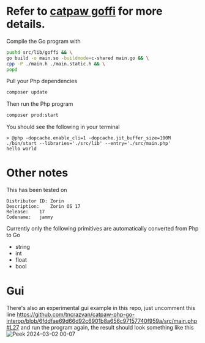 # Refer to [catpaw goffi](https://github.com/tncrazvan/catpaw/blob/master/docs/28.goffi.md) for more details.

Compile the Go program with
```sh
pushd src/lib/goffi && \
go build -o main.so -buildmode=c-shared main.go && \
cpp -P ./main.h ./main.static.h && \
popd
```
Pull your Php dependencies

```sh
composer update
```

Then run the Php program

```sh
composer prod:start
```

You should see the following in your terminal

```log
> @php -dopcache.enable_cli=1 -dopcache.jit_buffer_size=100M ./bin/start --libraries='./src/lib' --entry='./src/main.php'
hello world
```

# Other notes

This has been tested on
```log
Distributor ID:	Zorin
Description:	Zorin OS 17
Release:	17
Codename:	jammy
```


Currently only the following primitives are automatically converted from Php to Go
- string
- int
- float
- bool

# Gui

There's also an experimental gui example in this repo, just uncomment this line 
https://github.com/tncrazvan/catpaw-php-go-interop/blob/6fddfae69d66d92c6901b8a656c97157740f959a/src/main.php#L27
and run the program again, the result should look something like this
![Peek 2024-03-02 00-07](https://github.com/tncrazvan/catpaw-php-go-interop/assets/6891346/009d1faa-2fa5-4763-9883-31cae87bb2db)
